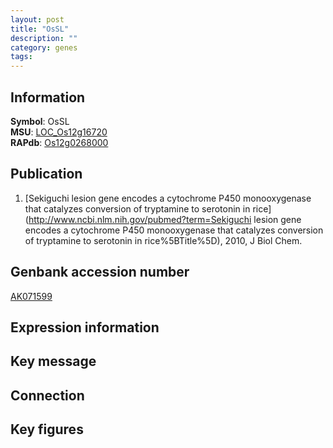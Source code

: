 ```yaml
---
layout: post
title: "OsSL"
description: ""
category: genes
tags: 
---
```


## Information
__Symbol__: OsSL  
__MSU__: [LOC_Os12g16720](http://rice.plantbiology.msu.edu/cgi-bin/ORF_infopage.cgi?orf=LOC_Os12g16720)  
__RAPdb__: [Os12g0268000](http://rapdb.dna.affrc.go.jp/viewer/gbrowse_details/irgsp1?name=Os12g0268000)  

## Publication
1. [Sekiguchi lesion gene encodes a cytochrome P450 monooxygenase that catalyzes conversion of tryptamine to serotonin in rice](http://www.ncbi.nlm.nih.gov/pubmed?term=Sekiguchi lesion gene encodes a cytochrome P450 monooxygenase that catalyzes conversion of tryptamine to serotonin in rice%5BTitle%5D), 2010, J Biol Chem.

## Genbank accession number
[AK071599](http://www.ncbi.nlm.nih.gov/nuccore/AK071599)  

## Expression information

## Key message

## Connection

## Key figures



